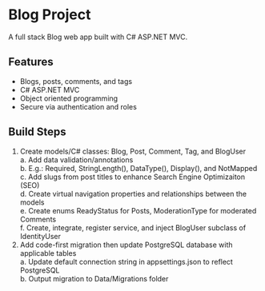 # Blog Project
 A full stack Blog web app built with C# ASP.NET MVC.  

 ## Features
 - Blogs, posts, comments, and tags
 - C# ASP.NET MVC
 - Object oriented programming
 - Secure via authentication and roles

 ## Build Steps
 1) Create models/C# classes: Blog, Post, Comment, Tag, and BlogUser  
     a. Add data validation/annotations  
     b. E.g.: Required, StringLength(), DataType(), Display(), and NotMapped  
     c. Add slugs from post titles to enhance Search Engine Optimizaiton (SEO)  
     d. Create virtual navigation properties and relationships between the models  
     e. Create enums ReadyStatus for Posts, ModerationType for moderated Comments  
     f. Create, integrate, register service, and inject BlogUser subclass of IdentityUser  
 2) Add code-first migration then update PostgreSQL database with applicable tables  
     a. Update default connection string in appsettings.json to reflect PostgreSQL  
     b. Output migration to Data/Migrations folder  
